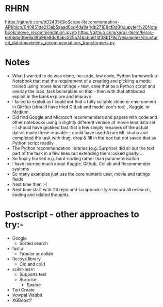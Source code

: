# RHRN
https://github.com/dD2405/BioScope-Recommendation-API/blob/040851de213ab5aaad0cd4da9a4db27188cf8d0f/Jupyter%20Notebook/movie_recommendation.ipynb
https://github.com/keras-team/keras-io/blob/0be9a38b96e8dd85bc525a74babb614f38b179c7/examples/structured_data/movielens_recommendations_transformers.py

# Notes
* What I wanted to do was clone,  no-code, low code, Python framework a Notebook that met the requirement of a creating and pickling a model trained using movie lens ratings + text, save that as a Python script and overlay the load, task boilerplate on that - then with that attributed exploit in the bank  explore and improve
* I failed to exploit as I could not find a fully suitable clone or environment in GitHub (should have tried GitLab and model zoo's too) , Kaggle, or Medium 
* Did find Google and Microsoft recommenders and papers with code and other notebooks using a slightly different version of movie lens data set - I should have grokked fast that a few simply renames of the actual datset made these reusable - could have used Azure ML studio and completed the task with drag, drop & fill in the box but not saved that as Python script readily
* The Python recommendation libraries (e.g. Surprise) did all but the text part of the task in a few lines but extending them looked gnarly …
* So finally hurried e.g. hard-coding rather than parameterisation
* I have learned much about Kaggle, Github, Collab and Recommender systems
* So many examples just use the core numeric user, movie and ratings fields
* Next time then :-)
* Next time start with Git repo and scrapbook-style record all research, coding and related thoughts  

# Postscript - other approaches to try:-
* Google
  * Sorted search
* fast.ai
  * Tabular or collab
* Recsys library
  * Old and cold  
* scikit-learn
  * Supports text
  * Surprise
    * Sparse
* Turi Create
* Vowpal Wabbit 
* XGBoost?
